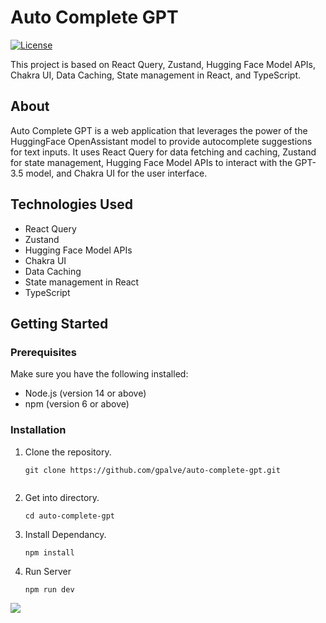 # Auto Complete GPT

[![License](https://img.shields.io/badge/License-MIT-blue.svg)](LICENSE)

This project is based on React Query, Zustand, Hugging Face Model APIs, Chakra UI, Data Caching, State management in React, and TypeScript.

## About

Auto Complete GPT is a web application that leverages the power of the HuggingFace OpenAssistant model to provide autocomplete suggestions for text inputs. It uses React Query for data fetching and caching, Zustand for state management, Hugging Face Model APIs to interact with the GPT-3.5 model, and Chakra UI for the user interface.

## Technologies Used

- React Query
- Zustand
- Hugging Face Model APIs
- Chakra UI
- Data Caching
- State management in React
- TypeScript

## Getting Started

### Prerequisites

Make sure you have the following installed:

- Node.js (version 14 or above)
- npm (version 6 or above)

### Installation

1. Clone the repository.
   ```shell
   git clone https://github.com/gpalve/auto-complete-gpt.git 
 
2. Get into directory.
   ```shell
   cd auto-complete-gpt 
3. Install Dependancy.
   ```shell
   npm install 
4. Run Server 
   ```shell
   npm run dev 
   
<img src="https://github.com/gpalve/auto-complete-gpt/blob/main/ss.png?raw=true">

